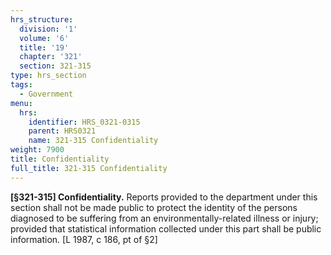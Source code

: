 ```yaml
---
hrs_structure:
  division: '1'
  volume: '6'
  title: '19'
  chapter: '321'
  section: 321-315
type: hrs_section
tags:
  - Government
menu:
  hrs:
    identifier: HRS_0321-0315
    parent: HRS0321
    name: 321-315 Confidentiality
weight: 7900
title: Confidentiality
full_title: 321-315 Confidentiality
---
```

**[§321-315] Confidentiality.** Reports provided to the department under this section shall not be made public to protect the identity of the persons diagnosed to be suffering from an environmentally-related illness or injury; provided that statistical information collected under this part shall be public information. [L 1987, c 186, pt of §2]